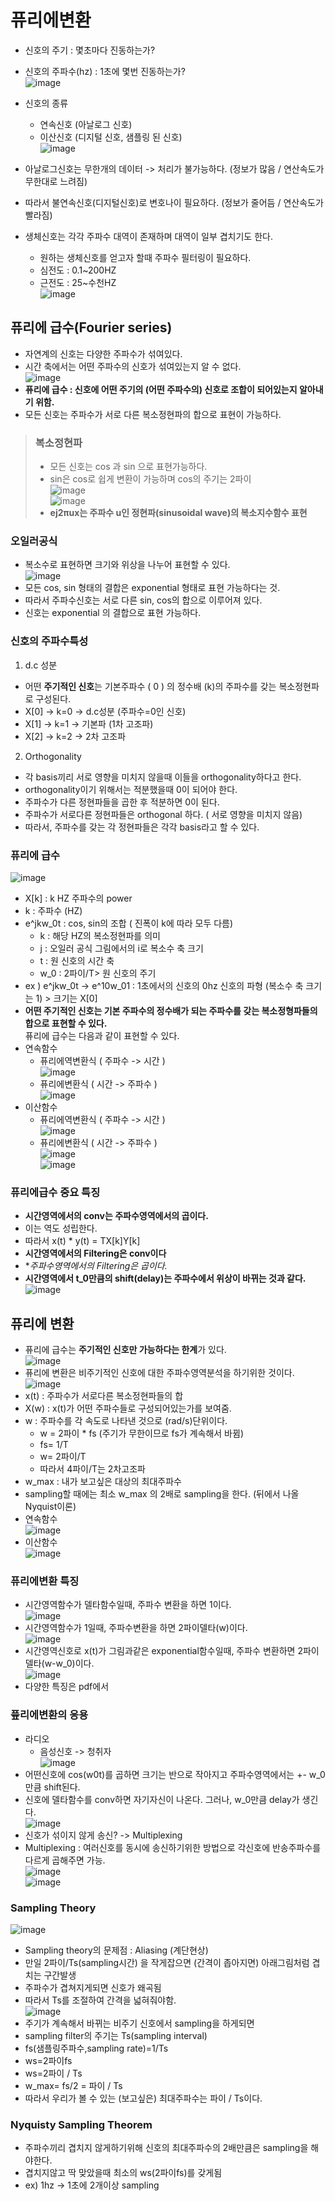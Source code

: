 # 퓨리에변환

- 신호의 주기 : 몇초마다 진동하는가?
- 신호의 주파수(hz) : 1초에 몇번 진동하는가?\
![image](https://user-images.githubusercontent.com/70633080/115106507-32280780-9fa0-11eb-8e5e-4f42f8442b7f.png)
- 신호의 종류
  - 연속신호 (아날로그 신호)
  - 이산신호 (디지털 신호, 샘플링 된 신호)\
  ![image](https://user-images.githubusercontent.com/70633080/115106529-51bf3000-9fa0-11eb-8e91-09d16360e852.png)
- 아날로그신호는 무한개의 데이터 -> 처리가 불가능하다. (정보가 많음 / 연산속도가 무한대로 느려짐)
- 따라서 불연속신호(디지털신호)로 변호나이 필요하다. (정보가 줄어듬 / 연산속도가 빨라짐)

- 생체신호는 각각 주파수 대역이 존재하며 대역이 일부 겹치기도 한다.
  - 원하는 생체신호를 얻고자 할때 주파수 필터링이 필요하다.
  - 심전도 : 0.1~200HZ
  - 근전도 : 25~수천HZ\
  ![image](https://user-images.githubusercontent.com/70633080/115106896-6f8d9480-9fa2-11eb-80d5-357241850648.png)
## 

## 퓨리에 급수(Fourier series)
- 자연계의 신호는 다양한 주파수가 섞여있다.
- 시간 축에서는 어떤 주파수의 신호가 섞여있는지 알 수 없다.\
![image](https://user-images.githubusercontent.com/70633080/115106608-c2664c80-9fa0-11eb-8aa9-cf6434f61f3d.png)
- **퓨리에 급수 : 신호에 어떤 주기의 (어떤 주파수의) 신호로 조합이 되어있는지 알아내기 위함.**
- 모든 신호는 주파수가 서로 다른 복소정현파의 합으로 표현이 가능하다.
> ### 복소정현파
> - 모든 신호는 cos 과 sin 으로 표현가능하다.
> - sin은 cos로 쉽게 변환이 가능하며 cos의 주기는 2파이\
> ![image](https://user-images.githubusercontent.com/70633080/115106689-36085980-9fa1-11eb-9768-c85dda2c7a47.png)\
> ![image](https://user-images.githubusercontent.com/70633080/115106699-3d2f6780-9fa1-11eb-80a6-8c22f22b4ecc.png)
> - **ej2πux는 주파수 u인 정현파(sinusoidal wave)의 복소지수함수 표현**
### 오일러공식
- 복소수로 표현하면 크기와 위상을 나누어 표현할 수 있다. \
![image](https://user-images.githubusercontent.com/70633080/115106923-af547c00-9fa2-11eb-84f0-f276eb3b1ae3.png)
- 모든 cos, sin 형태의 결합은 exponential 형태로 표현 가능하다는 것.
- 따라서 주파수신호는 서로 다른 sin, cos의 합으로 이루어져 있다.
- 신호는 exponential 의 결합으로 표현 가능하다.

### 신호의 주파수특성
1. d.c 성분
- 어떤 **주기적인 신호**는 기본주파수 ( 0 ) 의 정수배 (k)의 주파수를 갖는 복소정현파로 구성된다.
- X[0] -> k=0 -> d.c성분 (주파수=0인 신호)
- X[1] -> k=1 -> 기본파 (1차 고조파)
- X[2] -> k=2 -> 2차 고조파
2. Orthogonality
- 각 basis끼리 서로 영향을 미치지 않을때 이들을 orthogonality하다고 한다.
- orthogonality이기 위해서는 적분했을때 0이 되어야 한다.
- 주파수가 다른 정현파들을 곱한 후 적분하면 0이 된다.
- 주파수가 서로다른 정현파들은 orthogonal 하다. ( 서로 영향을 미치지 않음)
- 따라서, 주파수를 갖는 각 정현파들은 각각 basis라고 할 수 있다.

### 퓨리에 급수
![image](https://user-images.githubusercontent.com/70633080/115107287-d8760c00-9fa4-11eb-81dd-5a9502b59816.png)
- X[k] : k HZ 주파수의 power
- k : 주파수 (HZ)
- e^jkw_0t : cos, sin의 조합 ( 진폭이 k에 따라 모두 다름)
  - k : 해당 HZ의 복소정현파를 의미
  - j : 오일러 공식 그림에서의 i로 복소수 축 크기
  - t : 원 신호의 시간 축
  - w_0 : 2파이/T> 원 신호의 주기
- ex ) e^jkw_0t -> e^10w_01 : 1초에서의 신호의 0hz 신호의 파형 (복소수 축 크기는 1) > 크기는 X[0]
- **어떤 주기적인 신호는 기본 주파수의 정수배가 되는 주파수를 갖는 복소정형파들의 합으로 표현할 수 있다.** \
퓨리에 급수는 다음과 같이 표현할 수 있다.
- 연속함수
  - 퓨리에역변환식 ( 주파수 -> 시간 )\
![image](https://user-images.githubusercontent.com/70633080/115107555-8a620800-9fa6-11eb-938b-2d44a90d6916.png)
  - 퓨리에변환식 ( 시간 -> 주파수 )\
![image](https://user-images.githubusercontent.com/70633080/115107881-656e9480-9fa8-11eb-9397-eadb479f2c21.png)
- 이산함수
  - 퓨리에역변환식 ( 주파수 -> 시간 )\
  ![image](https://user-images.githubusercontent.com/70633080/115108658-a10b5d80-9fac-11eb-89ac-3c2ac959829e.png)
  - 퓨리에변환식 ( 시간 -> 주파수 )\
  ![image](https://user-images.githubusercontent.com/70633080/115108703-d617b000-9fac-11eb-8aef-3e9a2b9d4967.png)\
![image](https://user-images.githubusercontent.com/70633080/115108760-268f0d80-9fad-11eb-90f8-ef69b784e79f.png)

### 퓨리에급수 중요 특징
- **시간영역에서의 conv는 주파수영역에서의 곱이다.**
- 이는 역도 성립한다.
- 따라서 x(t) * y(t) = TX[k]Y[k]
- **시간영역에서의 Filtering은 conv이다**
- **주파수영역에서의 Filtering은 곱이다.*
- **시간영역에서 t_0만큼의 shift(delay)는 주파수에서 위상이 바뀌는 것과 같다.**\
![image](https://user-images.githubusercontent.com/70633080/115111587-ff8c0800-9fbb-11eb-8f07-dc6cdcc573d2.png)

## 퓨리에 변환
- 퓨리에 급수는 **주기적인 신호만 가능하다는 한계**가 있다.\
![image](https://user-images.githubusercontent.com/70633080/115111841-3d3d6080-9fbd-11eb-809a-53b983ae2137.png)
- 퓨리에 변환은 비주기적인 신호에 대한 주파수영역분석을 하기위한 것이다.\
![image](https://user-images.githubusercontent.com/70633080/115111872-5f36e300-9fbd-11eb-9bd1-e37c144507f7.png)
- x(t) : 주파수가 서로다른 복소정현파들의 합
- X(w) : x(t)가 어떤 주파수들로 구성되어있는가를 보여줌.
- w : 주파수를 각 속도로 나타낸 것으로 (rad/s)단위이다.
  - w = 2파이 * fs (주기가 무한이므로 fs가 계속해서 바뀜)
  - fs= 1/T
  - w= 2파이/T 
  - 따라서 4파이/T는 2차고조파
- w_max : 내가 보고싶은 대상의 최대주파수
- sampling할 때에는 최소 w_max 의 2배로 sampling을 한다. (뒤에서 나올 Nyquist이론)
- 연속함수\
![image](https://user-images.githubusercontent.com/70633080/115111892-93aa9f00-9fbd-11eb-8fbb-f2b8f896f030.png)
- 이산함수\
![image](https://user-images.githubusercontent.com/70633080/115115539-fb69e580-9fcf-11eb-818e-d49692a5e266.png)

### 퓨리에변환 특징
- 시간영역함수가 델타함수일때, 주파수 변환을 하면 1이다.\
![image](https://user-images.githubusercontent.com/70633080/115114530-d9219900-9fca-11eb-8db0-d105b6c2eacb.png)
- 시간영역함수가 1일때, 주파수변환을 하면 2파이델타(w)이다.\
![image](https://user-images.githubusercontent.com/70633080/115115190-f441d800-9fcd-11eb-8ec4-03148954dceb.png)
- 시간영역신호로 x(t)가 그림과같은 exponential함수일때, 주파수 변환하면 2파이델타(w-w_0)이다. \
![image](https://user-images.githubusercontent.com/70633080/115115210-13406a00-9fce-11eb-8464-6fd44602552e.png)
- 다양한 특징은 pdf에서

### 픂리에변환의 응용
- 라디오
  - 음성신호 -> 청취자\
  ![image](https://user-images.githubusercontent.com/70633080/115115603-51d72400-9fd0-11eb-8c40-c6f7a89ea684.png)
- 어떤신호에 cos(w0t)를 곱하면 크기는 반으로 작아지고 주파수영역에서는 +- w_0만큼 shift된다.
- 신호에 델타함수를 conv하면 자기자신이 나온다. 그러나, w_0만큼 delay가 생긴다. \
 ![image](https://user-images.githubusercontent.com/70633080/115115666-9793ec80-9fd0-11eb-8841-4ef8a682e2d5.png)
- 신호가 섞이지 않게 송신? -> Multiplexing 
- Multiplexing :  여러신호를 동시에 송신하기위한 방법으로 각신호에 반송주파수를 다르게 곱해주면 가능.\
![image](https://user-images.githubusercontent.com/70633080/115115710-c7db8b00-9fd0-11eb-99da-441b604550e4.png)\
![image](https://user-images.githubusercontent.com/70633080/115115904-e2faca80-9fd1-11eb-929b-c278e01e6847.png)

### Sampling Theory
![image](https://user-images.githubusercontent.com/70633080/115115929-fc9c1200-9fd1-11eb-89ff-ddcb6dfe7c82.png)
- Sampling theory의 문제점 : Aliasing (계단현상)
- 만일 2파이/Ts(sampling시간) 을 작게잡으면 (간격이 좁아지면) 아래그림처럼 겹치는 구간발생
- 주파수가 겹쳐지게되면 신호가 왜곡됨
- 따라서 Ts를 조절하여 간격을 넓혀줘야함.\
![image](https://user-images.githubusercontent.com/70633080/115115974-31a86480-9fd2-11eb-819f-478700ce264c.png)
- 주기가 계속해서 바뀌는 비주기 신호에서 sampling을 하게되면
- sampling filter의 주기는 Ts(sampling interval) 
- fs(샘플링주파수,sampling rate)=1/Ts
- ws=2파이fs
- ws=2파이 / Ts
- w_max= fs/2 = 파이 / Ts
- 따라서 우리가 볼 수 있는 (보고싶은) 최대주파수는 파이 / Ts이다.

### Nyquisty Sampling Theorem
- 주파수끼리 겹치지 않게하기위해 신호의 최대주파수의 2배만큼은 sampling을 해야한다.
- 겹치지않고 딱 맞았을때 최소의 ws(2파이fs)를 갖게됨
- ex) 1hz -> 1초에 2개이상 sampling
